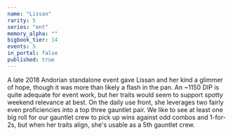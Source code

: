 ```yaml
---
name: "Lissan"
rarity: 5
series: "ent"
memory_alpha: ""
bigbook_tier: 14
events: 5
in_portal: false
published: true
---
```


A late 2018 Andorian standalone event gave Lissan and her kind a glimmer of hope, though it was more than likely a flash in the pan. An ~1150 DIP is quite adequate for event work, but her traits would seem to support spotty weekend relevance at best. On the daily use front, she leverages two fairly even proficiencies into a top three gauntlet pair. We like to see at least one big roll for our gauntlet crew to pick up wins against odd combos and 1-for-2s, but when her traits align, she's usable as a 5th gauntlet crew.
